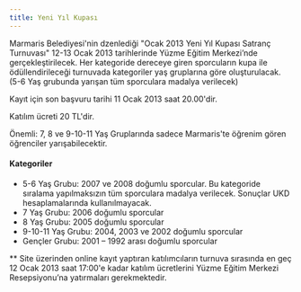 ```yaml
---
title: Yeni Yıl Kupası
---
```


Marmaris Belediyesi'nin dzenlediği "Ocak 2013 Yeni Yıl Kupası Satranç Turnuvası" 12-13 Ocak 2013 tarihlerinde Yüzme Eğitim Merkezi’nde gerçekleştirilecek.
Her kategoride dereceye giren sporcuların kupa ile ödüllendirileceği turnuvada kategoriler yaş gruplarına göre oluşturulacak. (5-6 Yaş grubunda yarışan tüm sporculara madalya verilecek)

Kayıt için son başvuru tarihi 11 Ocak 2013 saat 20.00'dir.

Katılım ücreti 20 TL'dir.  

Önemli: 7, 8 ve 9-10-11 Yaş Gruplarında sadece Marmaris'te öğrenim gören öğrenciler yarışabilecektir.  

#### Kategoriler
* 5-6 Yaş Grubu: 2007 ve 2008 doğumlu sporcular. Bu kategoride sıralama yapılmaksızın tüm sporculara madalya verilecek. Sonuçlar UKD hesaplamalarında kullanılmayacak.
* 7 Yaş Grubu: 2006 doğumlu sporcular
* 8 Yaş Grubu: 2005 doğumlu sporcular
* 9-10-11 Yaş Grubu: 2004, 2003 ve 2002 doğumlu sporcular
* Gençler Grubu: 2001 – 1992 arası doğumlu sporcular

** Site üzerinden online kayıt yaptıran katılımcıların turnuva sırasında en geç 12 Ocak 2013 saat 17:00'e kadar katılım ücretlerini Yüzme Eğitim Merkezi Resepsiyonu’na yatırmaları gerekmektedir.
